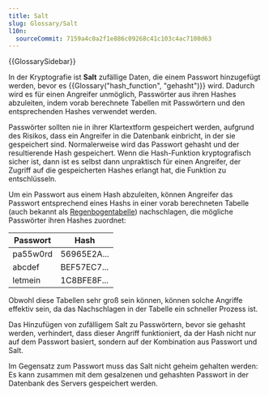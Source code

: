```yaml
---
title: Salt
slug: Glossary/Salt
l10n:
  sourceCommit: 7159a4c0a2f1e886c09268c41c103c4ac7100d63
---
```


{{GlossarySidebar}}

In der Kryptografie ist **Salt** zufällige Daten, die einem Passwort hinzugefügt werden, bevor es {{Glossary("hash_function", "gehasht")}} wird. Dadurch wird es für einen Angreifer unmöglich, Passwörter aus ihren Hashes abzuleiten, indem vorab berechnete Tabellen mit Passwörtern und den entsprechenden Hashes verwendet werden.

Passwörter sollten nie in ihrer Klartextform gespeichert werden, aufgrund des Risikos, dass ein Angreifer in die Datenbank einbricht, in der sie gespeichert sind. Normalerweise wird das Passwort gehasht und der resultierende Hash gespeichert. Wenn die Hash-Funktion kryptografisch sicher ist, dann ist es selbst dann unpraktisch für einen Angreifer, der Zugriff auf die gespeicherten Hashes erlangt hat, die Funktion zu entschlüsseln.

Um ein Passwort aus einem Hash abzuleiten, können Angreifer das Passwort entsprechend eines Hashs in einer vorab berechneten Tabelle (auch bekannt als [Regenbogentabelle](https://en.wikipedia.org/wiki/Rainbow_table)) nachschlagen, die mögliche Passwörter ihren Hashes zuordnet:

| Passwort | Hash        |
| -------- | ----------- |
| pa55w0rd | 56965E2A... |
| abcdef   | BEF57EC7... |
| letmein  | 1C8BFE8F... |

Obwohl diese Tabellen sehr groß sein können, können solche Angriffe effektiv sein, da das Nachschlagen in der Tabelle ein schneller Prozess ist.

Das Hinzufügen von zufälligem Salt zu Passwörtern, bevor sie gehasht werden, verhindert, dass dieser Angriff funktioniert, da der Hash nicht nur auf dem Passwort basiert, sondern auf der Kombination aus Passwort und Salt.

Im Gegensatz zum Passwort muss das Salt nicht geheim gehalten werden: Es kann zusammen mit dem gesalzenen und gehashten Passwort in der Datenbank des Servers gespeichert werden.
